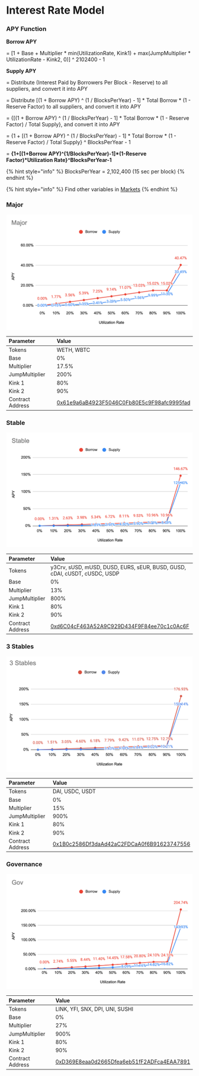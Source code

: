# Interest Rate Model

### APY Function

**Borrow APY**

= \[1 + Base + Multiplier \* min\(UtilizationRate, Kink1\) + max\(JumpMultiplier \* UtilizationRate - Kink2, 0\)\] ^ 2102400 - 1



**Supply APY**

= Distribute \(Interest Paid by Borrowers Per Block - Reserve\) to all suppliers, and convert it into APY

= Distribute \[\(1 + Borrow APY\) ^ \(1 / BlocksPerYear\) - 1\] \* Total Borrow \* \(1 - Reserve Factor\) to all suppliers, and convert it into APY

= {\[\(1 + Borrow APY\) ^ \(1 / BlocksPerYear\) - 1\] \* Total Borrow \* \(1 - Reserve Factor\) / Total Supply}, and convert it into APY

= {1 + \[\(1 + Borrow APY\) ^ \(1 / BlocksPerYear\) - 1\] \* Total Borrow \* \(1 - Reserve Factor\) / Total Supply} ^ BlocksPerYear - 1

= **{1+\[\(1+Borrow APY\)^\(1/BlocksPerYear\)-1\]\*\(1-Reserve Factor\)\*Utilization Rate}^BlocksPerYear-1**

{% hint style="info" %}
BlocksPerYear = 2,102,400 \(15 sec per block\)
{% endhint %}

{% hint style="info" %}
Find other variables in [Markets](https://app.cream.finance/markets)
{% endhint %}

### Major

![](../.gitbook/assets/jie-tu-20210323-19.08.43.png)

| Parameter | Value |
| :--- | :--- |
| Tokens | WETH, WBTC |
| Base | 0% |
| Multiplier | 17.5% |
| JumpMultiplier | 200% |
| Kink 1 | 80% |
| Kink 2 | 90% |
| Contract Address | [0x61e9a6aB4923F5046C0Fb80E5c9F98afc9995fad](https://etherscan.io/address/0x61e9a6ab4923f5046c0fb80e5c9f98afc9995fad#code) |

### Stable

![](../.gitbook/assets/jie-tu-20210401-17.44.05.png)

| Parameter | Value |
| :--- | :--- |
| Tokens | y3Crv, sUSD, mUSD, DUSD, EURS, sEUR, BUSD, GUSD, cDAI, cUSDT, cUSDC, USDP |
| Base | 0% |
| Multiplier | 13% |
| JumpMultiplier | 800% |
| Kink 1 | 80% |
| Kink 2 | 90% |
| Contract Address | [0xd6C04cF463A52A9C929D434F9F84ee70c1c0Ac6F](https://etherscan.io/address/0xd6C04cF463A52A9C929D434F9F84ee70c1c0Ac6F#code) |

### 3 Stables

![](../.gitbook/assets/jie-tu-20210519-18.20.32.png)

| Parameter | Value |
| :--- | :--- |
| Tokens | DAI, USDC, USDT |
| Base | 0% |
| Multiplier | 15% |
| JumpMultiplier | 900% |
| Kink 1 | 80% |
| Kink 2 | 90% |
| Contract Address | [0x1B0c2586Df3daAd42aC2FDCaA0f6B91623747556](https://etherscan.io/address/0x1B0c2586Df3daAd42aC2FDCaA0f6B91623747556) |

### Governance

![](../.gitbook/assets/jie-tu-20210512-15.42.10.png)

| Parameter | Value |
| :--- | :--- |
| Tokens | LINK, YFI, SNX, DPI, UNI, SUSHI |
| Base | 0% |
| Multiplier | 27% |
| JumpMultiplier | 900% |
| Kink 1 | 80% |
| Kink 2 | 90% |
| Contract Address | [0xD369E8eaa0d2665Dfea6eb51fF2ADFca4EAA7891](https://etherscan.io/address/0xD369E8eaa0d2665Dfea6eb51fF2ADFca4EAA7891) |


